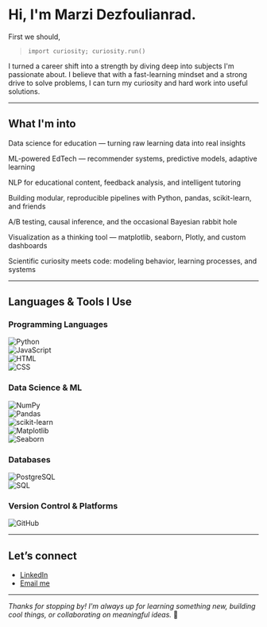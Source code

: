 # Hi, I'm Marzi Dezfoulianrad.

First we should, 
> `import curiosity; curiosity.run()`

I turned a career shift into a strength by diving deep into subjects I'm passionate about. I believe that with a fast-learning mindset and a strong drive to solve problems, I can turn my curiosity and hard work into useful solutions.

---

## What I'm into 

Data science for education — turning raw learning data into real insights

ML-powered EdTech — recommender systems, predictive models, adaptive learning

NLP for educational content, feedback analysis, and intelligent tutoring

Building modular, reproducible pipelines with Python, pandas, scikit-learn, and friends

A/B testing, causal inference, and the occasional Bayesian rabbit hole

Visualization as a thinking tool — matplotlib, seaborn, Plotly, and custom dashboards

Scientific curiosity meets code: modeling behavior, learning processes, and systems

---

## Languages & Tools I Use

### Programming Languages

![Python](https://img.shields.io/badge/Python-3670A0?style=for-the-badge&logo=python&logoColor=white)  
![JavaScript](https://img.shields.io/badge/JavaScript-F7DF1E?style=for-the-badge&logo=javascript&logoColor=black)  
![HTML](https://img.shields.io/badge/HTML5-E34F26?style=for-the-badge&logo=html5&logoColor=white)  
![CSS](https://img.shields.io/badge/CSS3-1572B6?style=for-the-badge&logo=css3&logoColor=white)  

### Data Science & ML  
![NumPy](https://img.shields.io/badge/NumPy-013243?style=for-the-badge&logo=numpy&logoColor=white)  
![Pandas](https://img.shields.io/badge/Pandas-150458?style=for-the-badge&logo=pandas&logoColor=white)  
![scikit-learn](https://img.shields.io/badge/scikit--learn-F7931E?style=for-the-badge&logo=scikit-learn&logoColor=white)  
![Matplotlib](https://img.shields.io/badge/Matplotlib-11557C?style=for-the-badge&logo=matplotlib&logoColor=white)  
![Seaborn](https://img.shields.io/badge/Seaborn-3776AB?style=for-the-badge&logo=python&logoColor=white)  

### Databases  
![PostgreSQL](https://img.shields.io/badge/PostgreSQL-4169E1?style=for-the-badge&logo=postgresql&logoColor=white)  
![SQL](https://img.shields.io/badge/SQL-4479A1?style=for-the-badge&logo=postgresql&logoColor=white)  

### Version Control & Platforms  
![GitHub](https://img.shields.io/badge/GitHub-181717?style=for-the-badge&logo=github&logoColor=white)

---


## Let’s connect

- [LinkedIn](https://www.linkedin.com/in/marzie-dezfoulianrad-955a5032a)
- [Email me](mailto:marzi.dezfoulianrad@gmail.com)


---

_Thanks for stopping by! I'm always up for learning something new, building cool things, or collaborating on meaningful ideas._ 🌱


